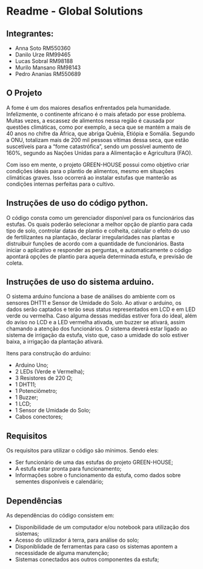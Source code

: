 # Readme - Global Solutions #

## Integrantes:

- Anna Soto RM550360
- Danilo Urze RM99465
- Lucas Sobral RM98188
- Murilo Mansano RM98143
- Pedro Ananias RM550689

## O Projeto

A fome é um dos maiores desafios enfrentados pela humanidade. Infelizmente, o continente africano é o mais afetado por esse problema. Muitas vezes, a escassez de alimentos nessa região é causada por questões climáticas, como por exemplo, a seca que se mantém a mais de 40 anos no chifre da África, que abriga Quênia, Etiópia e Somália. Segundo a ONU, totalizam mais de 200 mil pessoas vítimas dessa seca, que estão suscetíveis para a “fome catastrófica”, sendo um possível aumento de 160%, segundo as Nações Unidas para a Alimentação e Agricultura (FAO).

Com isso em mente, o projeto GREEN-HOUSE possui como objetivo criar condições ideais para o plantio de alimentos, mesmo em situações climáticas graves. Isso ocorrerá ao instalar estufas que manterão as condições internas perfeitas para o cultivo.

## Instruções de uso do código python.

O código consta como um gerenciador disponível para os funcionários das estufas. Os quais poderão selecionar a melhor opção de plantio para cada tipo de solo, controlar datas de plantio e colheita, calcular o efeito do uso de fertilizantes na plantação, declarar irregularidades nas plantas e distruibuir  funções de acordo com a quantidade de funcionários.
Basta iniciar o aplicativo e responder as perguntas, e automaticamente o código apontará opções de plantio para aquela determinada estufa, e previsão de coleta.

## Instruções de uso do sistema arduino.

O sistema arduino funciona a base de análises do ambiente com os sensores DHT11 e Sensor de Umidade do Solo. Ao ativar o arduino, os dados serão captados e terão seus status representados em LCD e em LED verde ou vermelha. Caso alguma dessas medidas estiver fora do ideal, além do aviso no LCD e a LED vermelha ativada, um buzzer se ativará, assim chamando a atenção dos funcionários.
O sistema deverá estar ligado ao sistema de irrigação da estufa, visto que, caso a umidade do solo estiver baixa, a irrigação da plantação ativará.

Itens para construção do arduino:
- Arduino Uno;
- 2 LEDs (Verde e Vermelha);
- 3 Resistores de 220 Ω;
- 1 DHT11;
- 1 Potenciômetro;
- 1 Buzzer;
- 1 LCD;
- 1 Sensor de Umidade do Solo;
- Cabos conectores;

## Requisitos

Os requisitos para utilizar o código são mínimos. Sendo eles:

- Ser funcionário de uma das estufas do projeto GREEN-HOUSE;
- A estufa estar pronta para funcionamento;
- Informações sobre o funcionamento da estufa, como dados sobre sementes disponíveis e calendário;

## Dependências

As dependências do código consistem em:

- Disponibilidade de um computador e/ou notebook para utilização dos sistemas;
- Acesso do utilizador á terra, para análise do solo;
- Disponiblidade de ferramentas para caso os sistemas apontem a necessidade de alguma manutenção;
- Sistemas conectados aos outros componentes da estufa;

